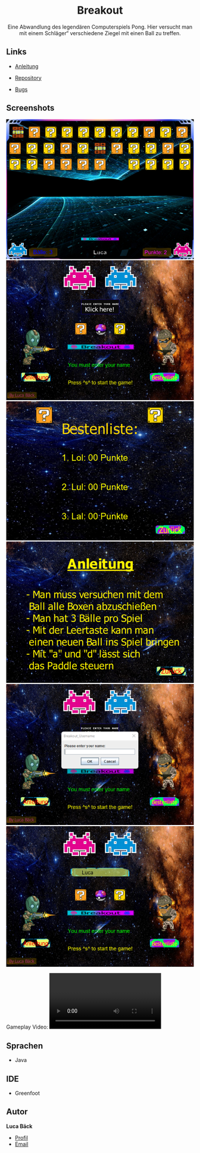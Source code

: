<h1 align="center">Breakout</h1>

<p align="center">Eine Abwandlung des legendären Computerspiels Pong. Hier versucht man mit
einem Schläger“ verschiedene Ziegel mit einen Ball zu treffen.</p>

## Links

- [Anleitung](/Anleitung.pdf "Breakout Anleitung")

- [Repository](https://github.com/luca-baeck/Breakout "Breakout Repository")

- [Bugs](https://github.com/luca-baeck/Breakout/issues "Issues Page")

## Screenshots

![Screenshot](/application-preview/gameplay.png "Screenshot")
![Screenshot](/application-preview/pregame.png "Screenshot")
![Screenshot](/application-preview/bestenliste.png "Screenshot")
![Screenshot](/application-preview/anleitung.png "Screenshot")
![Screenshot](/application-preview/entername.png "Screenshot")
![Screenshot](/application-preview/nameentered.png "Screenshot")

Gameplay Video:
![Video](/application-preview/gameplay.mp4 "Video")


## Sprachen

- Java

## IDE

- Greenfoot

## Autor

**Luca Bäck**

- [Profil](https://github.com/luca-baeck "Luca Bäck")
- [Email](mailto:luca.baeck@outlook.de?subject=Hello "Hi!")

